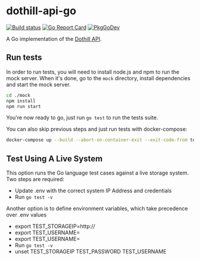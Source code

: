 # dothill-api-go

[![Build status](https://gitlab.com/enix.io/dothill-api-go/badges/master/pipeline.svg)](https://gitlab.com/enix.io/dothill-api-go/-/pipelines)
[![Go Report Card](https://goreportcard.com/badge/github.com/enix/dothill-api-go)](https://goreportcard.com/report/github.com/enix/dothill-api-go)
[![PkgGoDev](https://pkg.go.dev/badge/github.com/enix/dothill-api-go)](https://pkg.go.dev/github.com/enix/dothill-api-go)

A Go implementation of the [Dothill API](https://www.seagate.com/files/dothill-content/support/documentation/AssuredSAN_4004_Series_CLI_Reference_Guide_GL105.pdf).

## Run tests

In order to run tests, you will need to install node.js and npm to run the mock server. When it's done, go to the `mock` directory, install dependencies and start the mock server.

```sh
cd ./mock
npm install
npm run start
```

You're now ready to go, just run `go test` to run the tests suite.

You can also skip previous steps and just run tests with docker-compose:

```sh
docker-compose up --build --abort-on-container-exit --exit-code-from tests
```

## Test Using A Live System

This option runs the Go language test cases against a live storage system. Two steps are required:
- Update .env with the correct system IP Address and credentials
- Run `go test -v`

Another option is to define environment variables, which take precedence over .env values
- export TEST_STORAGEIP=http://<ipaddress>
- export TEST_USERNAME=<username>
- export TEST_USERNAME=<password>
- Run `go test -v`
- unset TEST_STORAGEIP TEST_PASSWORD TEST_USERNAME
